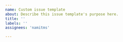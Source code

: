 ```yaml
---
name: Custom issue template
about: Describe this issue template's purpose here.
title: ''
labels: ''
assignees: 'namitms'

---
```



